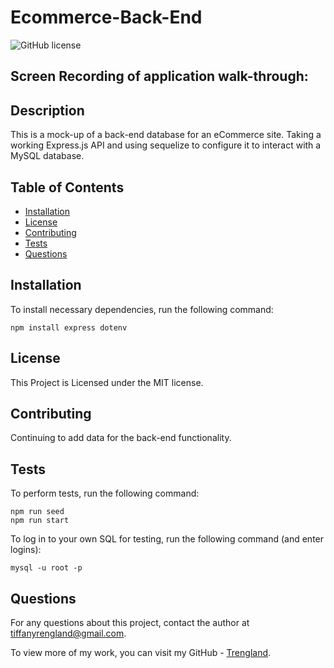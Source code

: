 # Ecommerce-Back-End
![GitHub license](https://img.shields.io/badge/license-MIT-blue.svg)

## Screen Recording of application walk-through:



## Description

This is a mock-up of a back-end database for an eCommerce site. Taking a working Express.js API and using sequelize to configure it to interact with a MySQL database.


## Table of Contents

* [Installation](#installation)
* [License](#license)
* [Contributing](#contributing)
* [Tests](#tests)
* [Questions](#questions)


## Installation

To install necessary dependencies, run the following command: 

```
npm install express dotenv

```


## License
    
This Project is Licensed under the MIT license.


## Contributing

Continuing to add data for the back-end functionality.


## Tests

To perform tests, run the following command:

```
npm run seed
npm run start
```
To log in to your own SQL for testing, run the following command (and enter logins):

```
mysql -u root -p
```

## Questions

For any questions about this project, contact the author at tiffanyrengland@gmail.com. 

To view more of my work, you can visit my GitHub - [Trengland](https://www.github.com/Trengland/).

